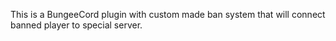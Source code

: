 This is a BungeeCord plugin with custom made ban system that will connect banned player to special server.
